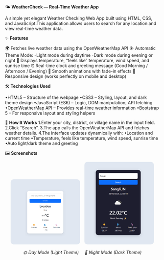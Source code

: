 🌤️ **WeatherCheck — Real-Time Weather App**

A simple yet elegant Weather Checking Web App built using HTML, CSS, and JavaScript.This application allows users to search for any location and view real-time weather data.

✨ **Features**

🌍 Fetches live weather data using the OpenWeatherMap API
☀️ Automatic Theme Mode:
-Light mode during daytime
-Dark mode during evening or night
💨 Displays temperature, “feels like” temperature, wind speed, and sunrise time
⏰ Real-time clock and greeting message (Good Morning / Afternoon / Evening)
🎨 Smooth animations with fade-in effects
📱 Responsive design (works perfectly on mobile and desktop)

🛠️ **Technologies Used**

•HTML5 – Structure of the webpage
•CSS3 – Styling, layout, and dark theme design
•JavaScript (ES6) – Logic, DOM manipulation, API fetching
•OpenWeatherMap API – Provides real-time weather information
•Bootstrap 5 – For responsive layout and styling helpers

🚀 **How It Works**
1.Enter your city, district, or village name in the input field.
2.Click “Search”.
3.The app calls the OpenWeatherMap API and fetches weather details.
4.The interface updates dynamically with:
  •Location and current time
  •Temperature, feels like temperature, wind speed, sunrise time
  •Auto light/dark theme and greeting

🖼️ **Screenshots**

<p align="center">
  <img src="./screenshot1.png" alt="Light Theme Interface" width="45%" style="border-radius:10px; margin-right:10px;"/>
  <img src="./screenshot2.png" alt="Dark Theme Interface" width="45%" style="border-radius:10px;"/>
</p>

<p align="center">
  <em>🌞 Day Mode (Light Theme) &nbsp;&nbsp;&nbsp; 🌙 Night Mode (Dark Theme)</em>
</p>



